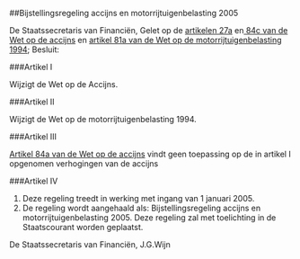 <meta http-equiv='Content-Type' content='text/html; charset=utf-8' />

##Bijstellingsregeling accijns en motorrijtuigenbelasting 2005

De Staatssecretaris van Financiën,
Gelet op de [artikelen 27a](../../../../../../../wet/wet/op/de/accijns/BWBR0005251/README.md) en[ 84c van de Wet op de accijns](../../../../../../../wet/wet/op/de/accijns/BWBR0005251/README.md) en [artikel 81a van de Wet op de motorrijtuigenbelasting 1994](../../../../../../../wet/wet/op/de/motorrijtuigenbelasting/1994/BWBR0006324/README.md);
Besluit:

###Artikel I 

Wijzigt de Wet op de Accijns.

###Artikel II 

Wijzigt de Wet op de motorrijtuigenbelasting 1994.

###Artikel III 

[Artikel 84a van de Wet op de accijns](../../../../../../../wet/wet/op/de/accijns/BWBR0005251/README.md) vindt geen toepassing op de in artikel I opgenomen verhogingen van de accijns

###Artikel IV 

1. Deze regeling treedt in werking met ingang van 1 januari 2005.
2. De regeling wordt aangehaald als: Bijstellingsregeling accijns en motorrijtuigenbelasting 2005.
Deze regeling zal met toelichting in de Staatscourant worden geplaatst.

De 
Staatssecretaris van Financiën, 
J.G.Wijn

